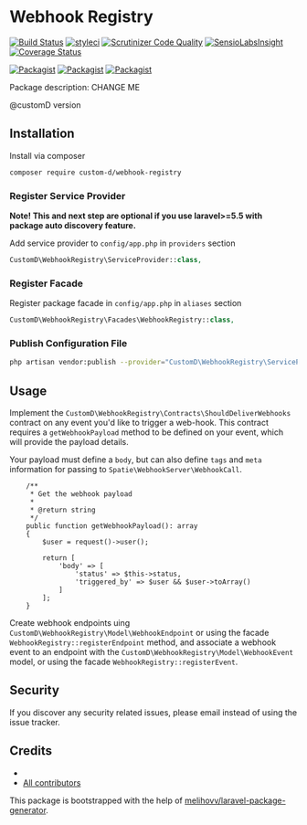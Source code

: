 # Webhook Registry

[![Build Status](https://travis-ci.org/custom-d/webhook-registry.svg?branch=master)](https://travis-ci.org/custom-d/webhook-registry)
[![styleci](https://styleci.io/repos/CHANGEME/shield)](https://styleci.io/repos/CHANGEME)
[![Scrutinizer Code Quality](https://scrutinizer-ci.com/g/custom-d/webhook-registry/badges/quality-score.png?b=master)](https://scrutinizer-ci.com/g/custom-d/webhook-registry/?branch=master)
[![SensioLabsInsight](https://insight.sensiolabs.com/projects/CHANGEME/mini.png)](https://insight.sensiolabs.com/projects/CHANGEME)
[![Coverage Status](https://coveralls.io/repos/github/custom-d/webhook-registry/badge.svg?branch=master)](https://coveralls.io/github/custom-d/webhook-registry?branch=master)

[![Packagist](https://img.shields.io/packagist/v/custom-d/webhook-registry.svg)](https://packagist.org/packages/custom-d/webhook-registry)
[![Packagist](https://poser.pugx.org/custom-d/webhook-registry/d/total.svg)](https://packagist.org/packages/custom-d/webhook-registry)
[![Packagist](https://img.shields.io/packagist/l/custom-d/webhook-registry.svg)](https://packagist.org/packages/custom-d/webhook-registry)

Package description: CHANGE ME

@customD version


## Installation

Install via composer
```bash
composer require custom-d/webhook-registry
```

### Register Service Provider

**Note! This and next step are optional if you use laravel>=5.5 with package
auto discovery feature.**

Add service provider to `config/app.php` in `providers` section
```php
CustomD\WebhookRegistry\ServiceProvider::class,
```

### Register Facade

Register package facade in `config/app.php` in `aliases` section
```php
CustomD\WebhookRegistry\Facades\WebhookRegistry::class,
```

### Publish Configuration File

```bash
php artisan vendor:publish --provider="CustomD\WebhookRegistry\ServiceProvider" --tag="config"
```

## Usage

Implement the `CustomD\WebhookRegistry\Contracts\ShouldDeliverWebhooks` contract on any event you'd like to trigger a web-hook. This contract requires a `getWebhookPayload` method to be defined on your event, which will provide the payload details.

Your payload must define a `body`, but can also define `tags` and `meta` information for passing to `Spatie\WebhookServer\WebhookCall`.

```
    /**
     * Get the webhook payload
     *
     * @return string
     */
    public function getWebhookPayload(): array
    {
        $user = request()->user();

        return [
            'body' => [
                'status' => $this->status,
                'triggered_by' => $user && $user->toArray()
            ]
        ];
    }
```

Create webhook endpoints uing `CustomD\WebhookRegistry\Model\WebhookEndpoint` or using the facade `WebhookRegistry::registerEndpoint` method, and associate a webhook event to an endpoint with the `CustomD\WebhookRegistry\Model\WebhookEvent` model, or using the facade `WebhookRegistry::registerEvent`.

## Security

If you discover any security related issues, please email
instead of using the issue tracker.

## Credits

- [](https://github.com/custom-d/webhook-registry)
- [All contributors](https://github.com/custom-d/webhook-registry/graphs/contributors)

This package is bootstrapped with the help of
[melihovv/laravel-package-generator](https://github.com/melihovv/laravel-package-generator).
